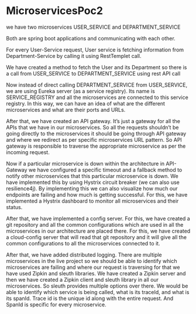 # MicroservicesPoc2

we have two microservices USER_SERVICE and DEPARTMENT_SERVICE

Both are spring boot applications and communicating with each other.

For every User-Service request, User service is fetching information from Department-Service by calling it using RestTemplet call.

We have created a method to fetch the User and its Department so there is a call from USER_SERVICE to DEPARTMENT_SERVICE using rest API call

Now instead of direct calling DEPARTMENT_SERVICE from USER_SERVICE, we are using Eureka server (as a service registry).
Its name is SERVICE_REGISTRY and all the microservices are connected to this service registry.
In this way, we can have an idea of what are the different microservices and what are their ports and URLs.

After that, we have created an API gateway. It’s just a gateway for all the APIs that we have in our microservices. So all the requests shouldn’t be going directly to the microservices it should be going through API gateway and where we redirect as per specific microservices URL pattern. So API gateway is responsible to traverse the appropriate microservice as per the incoming request.

Now if a particular microservice is down within the architecture in API-Gateway we have configured a specific timeout and a fallback method to notify other microservices that this particular microservice is down. We have implemented this by using Hystrix circuit breaker (we can also use resilience4j).
By implementing this we can also visualize how much our endpoints are failing and how much is getting successful. For this, we have implemented a Hystrix dashboard to monitor all microservices and their status.

After that, we have implemented a config server. For this, we have created a git repository and all the common configurations which are used in all the microservices in our architecture are placed there. For this, we have created a cloud-config server that will read that git repository and it will give all the common configurations to all the microservices connected to it.

After that, we have added distributed logging. There are multiple microservices in the live project so we should be able to identify which microservices are failing and where our request is traversing for that we have used Zipkin and sleuth libraries. We have created a Zipkin server and then we have created a Zipkin client and sleuth library in all our microservices. So sleuth provides multiple options over there. We would be able to identify which service is being called, what is its traceId, and what is its spanId.
Trace id is the unique id along with the entire request. And SpanId is specific for every microservice.
